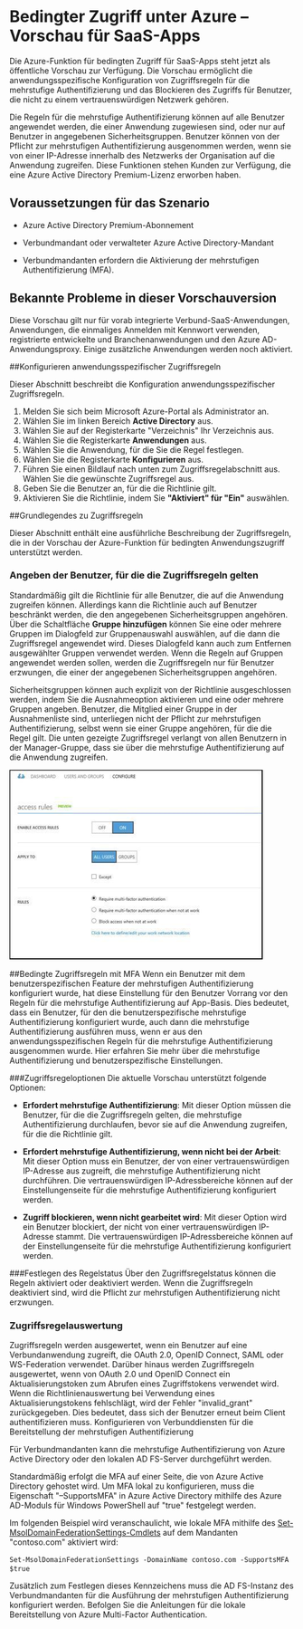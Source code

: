 <properties
	pageTitle="Bedingter Zugriff unter Azure – Vorschau für SaaS-Apps | Microsoft Azure"
	description="Der bedingte Zugriff in Azure AD ermöglicht Ihnen die anwendungsspezifische Konfiguration von Zugriffsregeln für die mehrstufige Authentifizierung und das Blockieren des Zugriffs für Benutzer, die nicht zu einem vertrauenswürdigen Netzwerk gehören."
	services="active-directory"
	documentationCenter=""
	authors="femila"
	manager="stevenpo"
	editor=""/>

<tags
	ms.service="active-directory"
	ms.workload="identity"
	ms.tgt_pltfrm="na"
	ms.devlang="na"
	ms.topic="article"
	ms.date="08/12/2015"
	ms.author="femila"/>

# Bedingter Zugriff unter Azure – Vorschau für SaaS-Apps

Die Azure-Funktion für bedingten Zugriff für SaaS-Apps steht jetzt als öffentliche Vorschau zur Verfügung. Die Vorschau ermöglicht die anwendungsspezifische Konfiguration von Zugriffsregeln für die mehrstufige Authentifizierung und das Blockieren des Zugriffs für Benutzer, die nicht zu einem vertrauenswürdigen Netzwerk gehören.

Die Regeln für die mehrstufige Authentifizierung können auf alle Benutzer angewendet werden, die einer Anwendung zugewiesen sind, oder nur auf Benutzer in angegebenen Sicherheitsgruppen. Benutzer können von der Pflicht zur mehrstufigen Authentifizierung ausgenommen werden, wenn sie von einer IP-Adresse innerhalb des Netzwerks der Organisation auf die Anwendung zugreifen. Diese Funktionen stehen Kunden zur Verfügung, die eine Azure Active Directory Premium-Lizenz erworben haben.

## Voraussetzungen für das Szenario
* Azure Active Directory Premium-Abonnement

* Verbundmandant oder verwalteter Azure Active Directory-Mandant

* Verbundmandanten erfordern die Aktivierung der mehrstufigen Authentifizierung (MFA).

## Bekannte Probleme in dieser Vorschauversion
Diese Vorschau gilt nur für vorab integrierte Verbund-SaaS-Anwendungen, Anwendungen, die einmaliges Anmelden mit Kennwort verwenden, registrierte entwickelte und Branchenanwendungen und den Azure AD-Anwendungsproxy. Einige zusätzliche Anwendungen werden noch aktiviert.

##Konfigurieren anwendungsspezifischer Zugriffsregeln

Dieser Abschnitt beschreibt die Konfiguration anwendungsspezifischer Zugriffsregeln.

1. Melden Sie sich beim Microsoft Azure-Portal als Administrator an.
2. Wählen Sie im linken Bereich **Active Directory** aus.
3. Wählen Sie auf der Registerkarte "Verzeichnis" Ihr Verzeichnis aus.
4. Wählen Sie die Registerkarte **Anwendungen** aus.
5. Wählen Sie die Anwendung, für die Sie die Regel festlegen.
6. Wählen Sie die Registerkarte **Konfigurieren** aus.
7. Führen Sie einen Bildlauf nach unten zum Zugriffsregelabschnitt aus. Wählen Sie die gewünschte Zugriffsregel aus.
8. Geben Sie die Benutzer an, für die die Richtlinie gilt.
9. Aktivieren Sie die Richtlinie, indem Sie **"Aktiviert" für "Ein"** auswählen.

##Grundlegendes zu Zugriffsregeln

Dieser Abschnitt enthält eine ausführliche Beschreibung der Zugriffsregeln, die in der Vorschau der Azure-Funktion für bedingten Anwendungszugriff unterstützt werden.
### Angeben der Benutzer, für die die Zugriffsregeln gelten

Standardmäßig gilt die Richtlinie für alle Benutzer, die auf die Anwendung zugreifen können. Allerdings kann die Richtlinie auch auf Benutzer beschränkt werden, die den angegebenen Sicherheitsgruppen angehören. Über die Schaltfläche **Gruppe hinzufügen** können Sie eine oder mehrere Gruppen im Dialogfeld zur Gruppenauswahl auswählen, auf die dann die Zugriffsregel angewendet wird. Dieses Dialogfeld kann auch zum Entfernen ausgewählter Gruppen verwendet werden. Wenn die Regeln auf Gruppen angewendet werden sollen, werden die Zugriffsregeln nur für Benutzer erzwungen, die einer der angegebenen Sicherheitsgruppen angehören.

Sicherheitsgruppen können auch explizit von der Richtlinie ausgeschlossen werden, indem Sie die Ausnahmeoption aktivieren und eine oder mehrere Gruppen angeben. Benutzer, die Mitglied einer Gruppe in der Ausnahmenliste sind, unterliegen nicht der Pflicht zur mehrstufigen Authentifizierung, selbst wenn sie einer Gruppe angehören, für die die Regel gilt. Die unten gezeigte Zugriffsregel verlangt von allen Benutzern in der Manager-Gruppe, dass sie über die mehrstufige Authentifizierung auf die Anwendung zugreifen.

![Festlegen bedingter Zugriffsregeln mit MFA](./media/active-directory-conditional-access/conditionalaccess-saas-apps.jpg)

##Bedingte Zugriffsregeln mit MFA
Wenn ein Benutzer mit dem benutzerspezifischen Feature der mehrstufigen Authentifizierung konfiguriert wurde, hat diese Einstellung für den Benutzer Vorrang vor den Regeln für die mehrstufige Authentifizierung auf App-Basis. Dies bedeutet, dass ein Benutzer, für den die benutzerspezifische mehrstufige Authentifizierung konfiguriert wurde, auch dann die mehrstufige Authentifizierung ausführen muss, wenn er aus den anwendungsspezifischen Regeln für die mehrstufige Authentifizierung ausgenommen wurde. Hier erfahren Sie mehr über die mehrstufige Authentifizierung und benutzerspezifische Einstellungen.

###Zugriffsregeloptionen
Die aktuelle Vorschau unterstützt folgende Optionen:

* **Erfordert mehrstufige Authentifizierung**: Mit dieser Option müssen die Benutzer, für die die Zugriffsregeln gelten, die mehrstufige Authentifizierung durchlaufen, bevor sie auf die Anwendung zugreifen, für die die Richtlinie gilt.

* **Erfordert mehrstufige Authentifizierung, wenn nicht bei der Arbeit**: Mit dieser Option muss ein Benutzer, der von einer vertrauenswürdigen IP-Adresse aus zugreift, die mehrstufige Authentifizierung nicht durchführen. Die vertrauenswürdigen IP-Adressbereiche können auf der Einstellungenseite für die mehrstufige Authentifizierung konfiguriert werden.

* **Zugriff blockieren, wenn nicht gearbeitet wird**: Mit dieser Option wird ein Benutzer blockiert, der nicht von einer vertrauenswürdigen IP-Adresse stammt. Die vertrauenswürdigen IP-Adressbereiche können auf der Einstellungenseite für die mehrstufige Authentifizierung konfiguriert werden.

###Festlegen des Regelstatus
Über den Zugriffsregelstatus können die Regeln aktiviert oder deaktiviert werden. Wenn die Zugriffsregeln deaktiviert sind, wird die Pflicht zur mehrstufigen Authentifizierung nicht erzwungen.

### Zugriffsregelauswertung

Zugriffsregeln werden ausgewertet, wenn ein Benutzer auf eine Verbundanwendung zugreift, die OAuth 2.0, OpenID Connect, SAML oder WS-Federation verwendet. Darüber hinaus werden Zugriffsregeln ausgewertet, wenn von OAuth 2.0 und OpenID Connect ein Aktualisierungstoken zum Abrufen eines Zugriffstokens verwendet wird. Wenn die Richtlinienauswertung bei Verwendung eines Aktualisierungstokens fehlschlägt, wird der Fehler "invalid\_grant" zurückgegeben. Dies bedeutet, dass sich der Benutzer erneut beim Client authentifizieren muss. Konfigurieren von Verbunddiensten für die Bereitstellung der mehrstufigen Authentifizierung

Für Verbundmandanten kann die mehrstufige Authentifizierung von Azure Active Directory oder den lokalen AD FS-Server durchgeführt werden.

Standardmäßig erfolgt die MFA auf einer Seite, die von Azure Active Directory gehostet wird. Um MFA lokal zu konfigurieren, muss die Eigenschaft "–SupportsMFA" in Azure Active Directory mithilfe des Azure AD-Moduls für Windows PowerShell auf "true" festgelegt werden.

Im folgenden Beispiel wird veranschaulicht, wie lokale MFA mithilfe des [Set-MsolDomainFederationSettings-Cmdlets](https://msdn.microsoft.com/library/azure/dn194088.aspx) auf dem Mandanten "contoso.com" aktiviert wird:

    Set-MsolDomainFederationSettings -DomainName contoso.com -SupportsMFA $true

Zusätzlich zum Festlegen dieses Kennzeichens muss die AD FS-Instanz des Verbundmandanten für die Ausführung der mehrstufigen Authentifizierung konfiguriert werden. Befolgen Sie die Anleitungen für die lokale Bereitstellung von Azure Multi-Factor Authentication.

<!---HONumber=Oct15_HO3-->